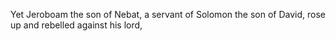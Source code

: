 Yet Jeroboam the son of Nebat, a servant of Solomon the son of David, rose up and rebelled against his lord,
